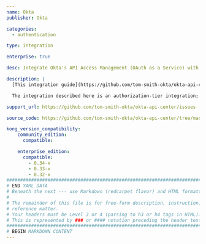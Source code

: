 ```yaml
---
name: Okta
publisher: Okta

categories:
  - authentication

type: integration

enterprise: true

desc: Integrate Okta's API Access Management (OAuth as a Service) with Kong API Gateway.

description: |
  [This integration guide](https://github.com/tom-smith-okta/okta-api-center/tree/master/gateways/kong){:target="_blank"}{:rel="noopener noreferrer"} describes how to integrate Okta's API Access Management (OAuth as a Service) with Kong API Gateway.

  The integration described here is an authorization-tier integration; authentication will be happening outside of Kong. A web application will handle authentication vs. Okta, acquiring an access token, and sending that access token to Kong on behalf of the end-user.

support_url: https://github.com/tom-smith-okta/okta-api-center/issues

source_code: https://github.com/tom-smith-okta/okta-api-center/tree/master/gateways/kong

kong_version_compatibility:
    community_edition:
      compatible:

    enterprise_edition:
      compatible:
        - 0.34-x
        - 0.33-x
        - 0.32-x
###############################################################################
# END YAML DATA
# Beneath the next --- use Markdown (redcarpet flavor) and HTML formatting only.
#
# The remainder of this file is for free-form description, instruction, and
# reference matter.
# Your headers must be Level 3 or 4 (parsing to h3 or h4 tags in HTML).
# This is represented by ### or #### notation preceding the header text.
###############################################################################
# BEGIN MARKDOWN CONTENT
---
```


